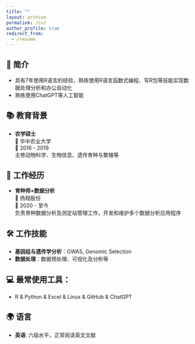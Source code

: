 ```yaml
---
title: ""
layout: archive
permalink: /cv/
author_profile: true
redirect_from:
  - /resume
---
```


## 👤️ 简介

- 具有7年使用R语言的经验，熟练使用R语言函数式编程、写R包等技能实现数据处理分析和办公自动化
- 熟练使用ChatGPT等人工智能

## 📚 教育背景

- **农学硕士**  
  🏫 华中农业大学  
  📅 2016 - 2019  
  主修动物科学、生物信息、遗传育种与繁殖等

## 🏢 工作经历

- **育种师+数据分析**  
  🚜 扬翔股份  
  📅 2020 - 至今  
  负责育种数据分析及测定站管理工作，开发和维护多个数据分析应用程序

## 🛠 工作技能

- **基因组与遗传学分析**：GWAS, Genomic Selection
- **数据处理**：数据预处理、可视化及分析等

## 💻 最常使用工具：
- R & Python & Excel & Linux & GitHub & ChatGPT

## 🌍 语言

- **英语**: 六级水平，正常阅读英文文献

